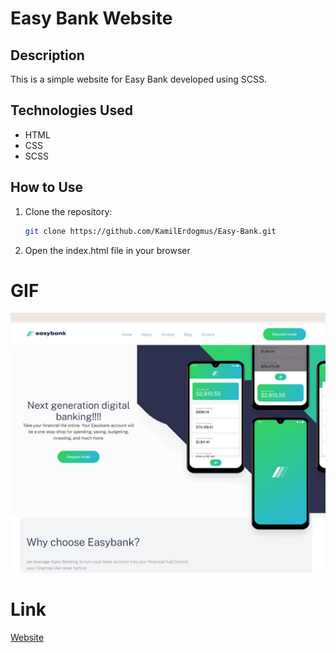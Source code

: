 # Easy Bank Website

## Description

This is a simple website for Easy Bank developed using SCSS.

## Technologies Used

- HTML
- CSS
- SCSS

## How to Use

1. Clone the repository:
   ```bash
   git clone https://github.com/KamilErdogmus/Easy-Bank.git
   ```
2. Open the index.html file in your browser

# GIF

![](images/GIF.gif)

# Link

[Website](https://6639909b2e909579b89f9499--sage-cascaron-4ce20e.netlify.app/)



